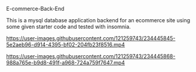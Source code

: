 E-commerce-Back-End

This is a mysql database application backend for an ecommerce site using some given starter code and tested with insomnia.



https://user-images.githubusercontent.com/121259743/234445845-5e2aeb96-d914-4395-bf02-204fb23f8516.mp4



https://user-images.githubusercontent.com/121259743/234445868-988a765e-b9d8-491f-a968-724a759f7647.mp4

